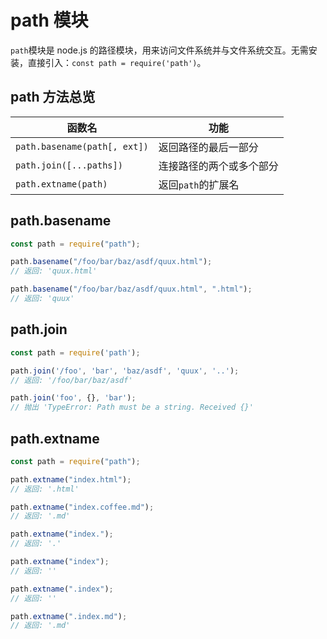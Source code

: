 # path 模块

`path`模块是 node.js 的路径模块，用来访问文件系统并与文件系统交互。无需安装，直接引入：`const path = require('path')`。

## path 方法总览

| 函数名                       | 功能                     |
| ---------------------------- | ------------------------ |
| `path.basename(path[, ext])` | 返回路径的最后一部分     |
| `path.join([...paths])`      | 连接路径的两个或多个部分 |
| `path.extname(path)`         | 返回`path`的扩展名       |

## path.basename

```js
const path = require("path");

path.basename("/foo/bar/baz/asdf/quux.html");
// 返回: 'quux.html'

path.basename("/foo/bar/baz/asdf/quux.html", ".html");
// 返回: 'quux'
```

## path.join
```js
const path = require('path');

path.join('/foo', 'bar', 'baz/asdf', 'quux', '..');
// 返回: '/foo/bar/baz/asdf'

path.join('foo', {}, 'bar');
// 抛出 'TypeError: Path must be a string. Received {}'
```

## path.extname

```js
const path = require("path");

path.extname("index.html");
// 返回: '.html'

path.extname("index.coffee.md");
// 返回: '.md'

path.extname("index.");
// 返回: '.'

path.extname("index");
// 返回: ''

path.extname(".index");
// 返回: ''

path.extname(".index.md");
// 返回: '.md'
```
